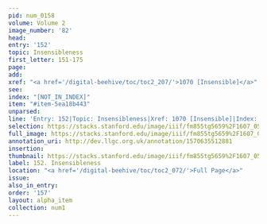 ```yaml
---
pid: num_0158
volume: Volume 2
image_number: '82'
head: 
entry: '152'
topic: Insensibleness
first_letter: 151-175
page: 
add: 
xref: "<a href='/digital-beehive/toc/toc2_207/'>1070 [Insensible]</a>"
see: 
index: "[NOT_IN_INDEX]"
item: "#item-5ea18b443"
unparsed: 
line: 'Entry: 152|Topic: Insensibleness|Xref: 1070 [Insensible]|Index: [NOT_IN_INDEX]|#item-5ea18b443'
selection: https://stacks.stanford.edu/image/iiif/fm855tg5659%2F1607_0549/777,729,3042,598/full/0/default.jpg
full_image: https://stacks.stanford.edu/image/iiif/fm855tg5659%2F1607_0549/full/full/0/default.jpg
annotation_uri: http://dev.llgc.org.uk/annotation/1570635512881
insertion: 
thumbnail: https://stacks.stanford.edu/image/iiif/fm855tg5659%2F1607_0549/777,729,600,180/250,/0/default.jpg
label: 152. Insensibleness
location: "<a href='/digital-beehive/toc/toc2_072/'>Full Page</a>"
issue: 
also_in_entry: 
order: '157'
layout: alpha_item
collection: num1
---
```

